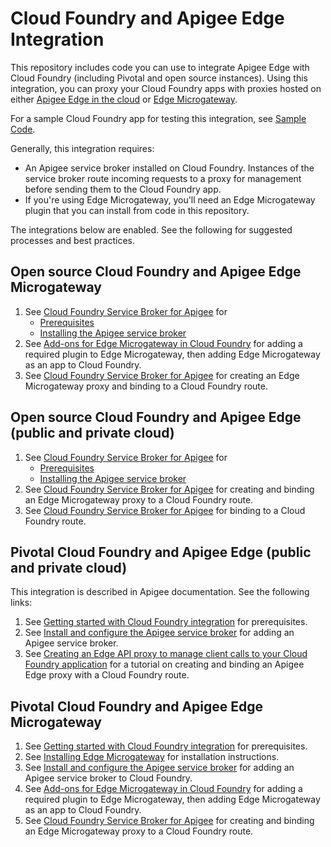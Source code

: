 # Cloud Foundry and Apigee Edge Integration

This repository includes code you can use to integrate Apigee Edge with Cloud Foundry (including Pivotal and open source instances). Using this integration, you can proxy your Cloud Foundry apps with proxies hosted on either [Apigee Edge in the cloud](http://docs.apigee.com/api-services/content/what-apigee-edge) or [Edge Microgateway](http://docs.apigee.com/microgateway/latest/overview-edge-microgateway).

For a sample Cloud Foundry app for testing this integration, see [Sample Code](sample-api).

Generally, this integration requires:

- An Apigee service broker installed on Cloud Foundry. Instances of the service broker route incoming requests to a proxy for management before sending them to the Cloud Foundry app.
- If you're using Edge Microgateway, you'll need an Edge Microgateway plugin that you can install from code in this repository. 

The integrations below are enabled. See the following for suggested processes and best practices.

## Open source Cloud Foundry and Apigee Edge Microgateway
 1. See [Cloud Foundry Service Broker for Apigee](apigee-cf-service-broker) for 
     - [Prerequisites](apigee-cf-service-broker#step-1-ensure-you-have-the-prerequisites)
     - [Installing the Apigee service broker](apigee-cf-service-broker#step-2-install-the-apigee-service-broker-from-source)
 1. See [Add-ons for Edge Microgateway in Cloud Foundry](microgateway-addons) for adding a required plugin to Edge Microgateway, then adding Edge Microgateway as an app to Cloud Foundry.
 1. See [Cloud Foundry Service Broker for Apigee](apigee-cf-service-broker#microgateway) for creating an Edge Microgateway proxy and binding to a Cloud Foundry route.
 
## Open source Cloud Foundry and Apigee Edge (public and private cloud)
 1. See [Cloud Foundry Service Broker for Apigee](apigee-cf-service-broker) for 
     - [Prerequisites](apigee-cf-service-broker#step-1-ensure-you-have-the-prerequisites)
     - [Installing the Apigee service broker](apigee-cf-service-broker#step-2-install-the-apigee-service-broker-from-source)
 1. See [Cloud Foundry Service Broker for Apigee](apigee-cf-service-broker#step-3-create-an-instance-of-the-apigee-service) for creating and binding an Edge Microgateway proxy to a Cloud Foundry route. 
 1. See [Cloud Foundry Service Broker for Apigee](apigee-cf-service-broker#step-4-bind-the-cf-apps-route-to-the-apigee-service) for binding to a Cloud Foundry route.

## Pivotal Cloud Foundry and Apigee Edge (public and private cloud)
 This integration is described in Apigee documentation. See the following links:
 1. See [Getting started with Cloud Foundry integration](http://docs.apigee.com/api-services/content/getting-started-cloud-foundry-integration) for prerequisites.
 1. See [Install and configure the Apigee service broker](http://docs.apigee.com/api-services/content/install-and-configure-apigee-service-broker) for adding an Apigee service broker.
 1. See [Creating an Edge API proxy to manage client calls to your Cloud Foundry application](http://docs.apigee.com/api-services/content/creating-edge-api-proxy-manage-client-calls-your-cloud-foundry-application) for a tutorial on creating and binding an Apigee Edge proxy with a Cloud Foundry route.
 
## Pivotal Cloud Foundry and Apigee Edge Microgateway
 1. See [Getting started with Cloud Foundry integration](http://docs.apigee.com/api-services/content/getting-started-cloud-foundry-integration) for prerequisites.
 1. See [Installing Edge Microgateway](http://docs.apigee.com/microgateway/latest/installing-edge-microgateway) for installation instructions.
 1. See [Install and configure the Apigee service broker](http://docs.apigee.com/api-services/content/install-and-configure-apigee-service-broker) for adding an Apigee service broker to Cloud Foundry.
 1. See [Add-ons for Edge Microgateway in Cloud Foundry](microgateway-addons) for adding a required plugin to Edge Microgateway, then adding Edge Microgateway as an app to Cloud Foundry.
 1.  See [Cloud Foundry Service Broker for Apigee](apigee-cf-service-broker#microgateway) for creating and binding an Edge Microgateway proxy to a Cloud Foundry route. 
